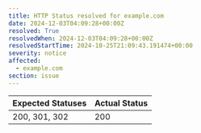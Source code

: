 ```yaml
---
title: HTTP Status resolved for example.com
date: 2024-12-03T04:09:28+00:00Z
resolved: True
resolvedWhen: 2024-12-03T04:09:28+00:00Z
resolvedStartTime: 2024-10-25T21:09:43.191474+00:00
severity: notice
affected:
  - example.com
section: issue
---
```


| Expected Statuses | Actual Status  |
|-------------------|----------------|
| 200, 301, 302 | 200 |

